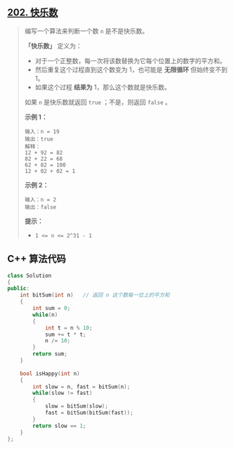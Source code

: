 ## [202. 快乐数](https://leetcode.cn/problems/happy-number/)

> 编写一个算法来判断一个数 `n` 是不是快乐数。
>
> **「快乐数」** 定义为：
>
> - 对于一个正整数，每一次将该数替换为它每个位置上的数字的平方和。
> - 然后重复这个过程直到这个数变为 1，也可能是 **无限循环** 但始终变不到 1。
> - 如果这个过程 **结果为** 1，那么这个数就是快乐数。
>
> 如果 `n` 是快乐数就返回 `true` ；不是，则返回 `false` 。
>
>  
>
> **示例 1：**
>
> ```
> 输入：n = 19
> 输出：true
> 解释：
> 12 + 92 = 82
> 82 + 22 = 68
> 62 + 82 = 100
> 12 + 02 + 02 = 1
> ```
>
> **示例 2：**
>
> ```
> 输入：n = 2
> 输出：false
> ```
>
>  
>
> **提示：**
>
> - `1 <= n <= 2^31 - 1`



## C++ 算法代码

```c++
class Solution
{
public:
	int bitSum(int n) 	// 返回 n 这个数每⼀位上的平⽅和
    {
        int sum = 0;
        while(n)
        {
            int t = n % 10;
            sum += t * t;
            n /= 10;
        }
        return sum;
	}
    
    bool isHappy(int n)
    {
        int slow = n, fast = bitSum(n);
        while(slow != fast)
        {
            slow = bitSum(slow);
            fast = bitSum(bitSum(fast));
        }
        return slow == 1;
    }
};
```

